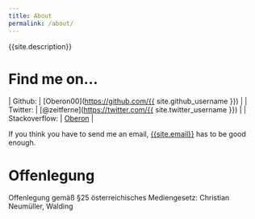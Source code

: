 ```yaml
---
title: About
permalink: /about/
---
```


{{site.description}}

# Find me on…

| Github: | [Oberon00](https://github.com/{{ site.github_username }}) |
| Twitter: | [@zeitferne](https://twitter.com/{{ site.twitter_username }}) |
| Stackoverflow: | [Oberon](http://stackoverflow.com/users/2128694/oberon) |

If you think you have to send me an email,
[{{site.email}}](mailto:{{site.email}}) has to be good enough.

# Offenlegung

Offenlegung gemäß §25 österreichisches Mediengesetz:
Christian Neumüller, Walding

